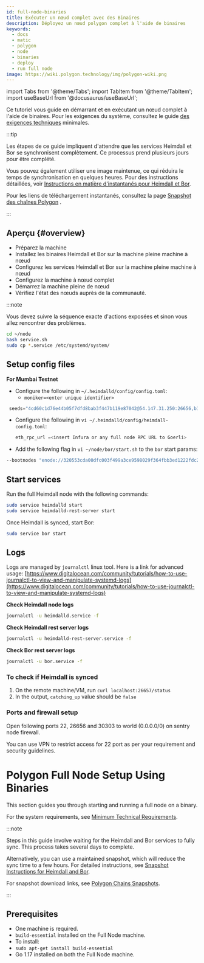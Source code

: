 ```yaml
---
id: full-node-binaries
title: Exécuter un nœud complet avec des Binaires
description: Déployez un nœud polygon complet à l'aide de binaires
keywords:
  - docs
  - matic
  - polygon
  - node
  - binaries
  - deploy
  - run full node
image: https://wiki.polygon.technology/img/polygon-wiki.png
---
```


import Tabs from '@theme/Tabs';
import TabItem from '@theme/TabItem';
import useBaseUrl from '@docusaurus/useBaseUrl';

Ce tutoriel vous guide en démarrant et en exécutant un nœud complet à l'aide de binaires. Pour les exigences du système, consultez le guide [des exigences techniques](technical-requirements.md) minimales.

:::tip

Les étapes de ce guide impliquent d'attendre que les services Heimdall et Bor se synchronisent complètement. Ce processus prend plusieurs jours pour être complété.

Vous pouvez également utiliser une image maintenue, ce qui réduira le temps de synchronisation en quelques heures. Pour des instructions détaillées, voir [<ins>Instructions en matière d'instantanés pour Heimdall et Bor</ins>](/docs/develop/network-details/snapshot-instructions-heimdall-bor).

Pour les liens de téléchargement instantanés, consultez la page [<ins>Snapshot des chaînes Polygon</ins>](https://snapshots.polygon.technology/) .

:::

## Aperçu {#overview}

- Préparez la machine
- Installez les binaires Heimdall et Bor sur la machine pleine machine à nœud
- Configurez les services Heimdall et Bor sur la machine pleine machine à nœud
- Configurez la machine à nœud complet
- Démarrez la machine pleine de nœud
- Vérifiez l'état des nœuds auprès de la communauté.

:::note

Vous devez suivre la séquence exacte d'actions exposées et sinon vous allez rencontrer des problèmes.

```bash
cd ~/node
bash service.sh
sudo cp *.service /etc/systemd/system/
```

## Setup config files

**For Mumbai Testnet**

- Configure the following in `~/.heimdalld/config/config.toml`:
    - `moniker=<enter unique identifier>`

```js
 seeds="4cd60c1d76e44b05f7dfd8bab3f447b119e87042@54.147.31.250:26656,b18bbe1f3d8576f4b73d9b18976e71c65e839149@34.226.134.117:26656"
```
- Configure the following in `vi ~/.heimdalld/config/heimdall-config.toml`:

    ```js
    eth_rpc_url =<insert Infura or any full node RPC URL to Goerli>
    ```

- Add the following flag in `vi ~/node/bor/start.sh` to the `bor` start params:

```bash
--bootnodes "enode://320553cda00dfc003f499a3ce9598029f364fbb3ed1222fdc20a94d97dcc4d8ba0cd0bfa996579dcc6d17a534741fb0a5da303a90579431259150de66b597251@54.147.31.250:30303"
```

## Start services

Run the full Heimdall node with the following commands:

```bash
sudo service heimdalld start
sudo service heimdalld-rest-server start
```

Once Heimdall is synced, start Bor:

```bash
sudo service bor start
```

## Logs

Logs are managed by `journalctl` linux tool. Here is a link for advanced usage: [https://www.digitalocean.com/community/tutorials/how-to-use-journalctl-to-view-and-manipulate-systemd-logs](https://www.digitalocean.com/community/tutorials/how-to-use-journalctl-to-view-and-manipulate-systemd-logs)

**Check Heimdall node logs**

```bash
journalctl -u heimdalld.service -f
```

**Check Heimdall rest server logs**

```bash
journalctl -u heimdalld-rest-server.service -f
```

**Check Bor rest server logs**

```bash
journalctl -u bor.service -f
```

### To check if Heimdall is synced

1. On the remote machine/VM, run `curl localhost:26657/status`
2. In the output, `catching_up` value should be `false`

### **Ports and firewall setup**

Open following ports 22, 26656 and 30303 to world (0.0.0.0/0) on sentry node firewall.

You can use VPN to restrict access for 22 port as per your requirement and security guidelines.


</TabItem>

<TabItem value="mainnet">

# Polygon Full Node Setup Using Binaries

This section guides you through starting and running a full node on a binary.

For the system requirements, see [Minimum Technical Requirements](https://docs.polygon.technology/docs/operate/technical-requirements).

:::note

Steps in this guide involve waiting for the Heimdall and Bor services to fully sync. This process takes several days to complete.

Alternatively, you can use a maintained snapshot, which will reduce the sync time to a few hours. For detailed instructions, see [Snapshot Instructions for Heimdall and Bor](https://forum.matic.network/t/snapshot-instructions-for-heimdall-and-bor/2278).

For snapshot download links, see [Polygon Chains Snapshots](https://snapshots.matic.today/).

:::


## Prerequisites

- One machine is required.
- `build-essential` installed on the Full Node machine.
- To install:
- `sudo apt-get install build-essential`
- Go 1.17 installed on both the Full Node machine.

<!-- ### To install

```bash
wget https://gist.githubusercontent.com/ssandeep/a6c7197811c83c71e5fead841bab396c/raw/go-install.sh
```

```bash
go-install.sh
```

```bash
sudo ln -nfs ~/.go/bin/go /usr/bin/go
```

RabbitMQ installed on both the Full Node machines. See Downloading and Installing RabbitMQ. --><!-- - Two machines — one local machine on which you will run the Ansible playbook; one remote machine — for Full Node.
- On the local machine, Ansible installed.
- On the local machine, Python 3.x installed.
- On the remote machine, make sure Go is not installed.
- On the remote machine, your local machine's SSH public key is on the remote machine to let Ansible connect to them. -->


## Overview

- Have the one machine prepared.
- Install the Heimdall and Bor binaries on the Full Node machine.
- Set up the Heimdall and Bor services on the Full Node machine.
- Configure the Full node.
- Start the Full node.
- Check node health with the community.

:::note
You have to follow the exact outlined sequence of actions, otherwise you will run into issues.
:::

### Installez`build-essential`

Cela est **requis** pour votre nœud complet. Pour installer, exécutez la commande ci-dessous:

```bash
sudo apt-get update
sudo apt-get install build-essential
```

### Installer GO {#install-go}

Cela est également **nécessaire** pour exécuter votre nœud complet. L'installation **de v1.18 ou supérieures** est recommandée.

```bash
wget https://raw.githubusercontent.com/maticnetwork/node-ansible/master/go-install.sh
bash go-install.sh
sudo ln -nfs ~/.go/bin/go /usr/bin/go
```

## Installer les Binaires {#install-binaries}

Le nœud Polygon se compose de 2 couches: Heimdall et Bor. Heimdall est une fourchette tendermint qui surveille les contrats en parallèle avec le réseau Ethereum. Bor est fondamentalement une fourchette Geth qui génère des blocs shuffled par les nœuds Heimdall.

Les deux binaires doivent être installés et exécutés dans l'ordre correct pour fonctionner correctement.

### Heimdall {#heimdall}

Installez la dernière version de Heimdall et des services connexes. Assurez-vous de vérifier la bonne [version de version](https://github.com/maticnetwork/heimdall/releases). Notez que la dernière version, [Heimdall v.0.3.3](https://github.com/maticnetwork/heimdall/releases/tag/v0.3.3), contient des améliorations telles que:
1. Restreindre la taille des données dans synchronisation d'état txs à :
    * **30 kB** lorsqu'elles sont représentées en **octets**
    * **60Kb** lorsqu'ils sont représentés comme **chaîne de caractères**
2. Augmenter le **délai** entre les événements contractuels des différents validateurs pour s'assurer que le mempool ne se remplit pas très rapidement en cas d'arrivée d'événements pouvant entraver la progression de la chaîne.

L'exemple suivant montre comment la taille des données est restreinte :

```
Data - "abcd1234"
Length in string format - 8
Hex Byte representation - [171 205 18 52]
Length in byte format - 4
```

Pour installer **Heimdall**, exécutez les commandes ci-dessous:

```bash
cd ~/
git clone https://github.com/maticnetwork/heimdall
cd heimdall

# Checkout to a proper version, for example
git checkout v0.3.3
git checkout <TAG OR BRANCH>
make install
source ~/.profile
```

Cela va installer les `heimdalld`et `heimdallcli`binaires. Vérifiez l'installation en vérifiant la version Heimdall sur votre machine:

```bash
heimdalld version --long
```

### Bor {#bor}

Installez la dernière version de Bor. Assurez-vous de giter le paiement vers la bonne [version libérée](https://github.com/maticnetwork/bor/releases).

```bash
cd ~/
git clone https://github.com/maticnetwork/bor
cd bor

# Checkout to a proper version
# For e.g: git checkout 0.3.3
git checkout <TAG OR BRANCH>
make bor
sudo ln -nfs ~/bor/build/bin/bor /usr/bin/bor
sudo ln -nfs ~/bor/build/bin/bootnode /usr/bin/bootnode
```

Cela va installer les `bor`et `bootnode`binaires. Vérifiez l'installation en vérifiant la version Bor sur votre machine:

```bash
bor version
```

## Configurer les Fichiers Nœuds {#configure-node-files}

### Récupérer le repo du lancement {#fetch-launch-repo}

```bash
cd ~/
git clone https://github.com/maticnetwork/launch
```

### Configurer le répertoire du lancement {#configure-launch-directory}

Pour configurer le répertoire du réseau, le nom du réseau et le type de nœud sont nécessaires.

**Réseaux disponibles**: `mainnet-v1`et`testnet-v4`

**Type de nœud**:`sentry`

:::tip

Pour la configuration Mainnet et Testnet, utilisez approprié `<network-name>`. Utilisez `mainnet-v1`pour le réseau principal Polygon et `testnet-v4`pour Mumbai Testnet.
:::

```bash
cd ~/
mkdir -p node
cp -rf launch/<network-name>/sentry/<node-type>/* ~/node
```

### Configurer les répertoires du réseau {#configure-network-directories}

**Configuration  des données Heimdall**

```bash
cd ~/node/heimdall
bash setup.sh
```

**Configuration des données de Bor**

```bash
cd ~/node/bor
bash setup.sh
```

## Configurer les Fichiers de Service {#configure-service-files}

Téléchargez le `service.sh`fichier en utilisant approprié .`<network-name>` Utilisez `mainnet-v1`pour le réseau principal Polygon et `testnet-v4`pour Mumbai Testnet.

```bash
cd ~/node
wget https://raw.githubusercontent.com/maticnetwork/launch/master/<network-name>/service.sh
```

Générer le fichier **de** métadonnées:

```bash
sudo mkdir -p /etc/matic
sudo chmod -R 777 /etc/matic/
touch /etc/matic/metadata
```

Générer des `.service`fichiers et les copiez dans le répertoire système:

```bash
cd ~/node
bash service.sh
sudo cp *.service /etc/systemd/system/
```


## Configuration des fichiers Config {#setup-config-files}

- Connectez-vous à la machine automatique / VM
- Vous devrez ajouter quelques détails dans le `config.toml`fichier. Pour ouvrir et modifier le `config.toml`fichier, exécutez la commande suivante : .`vi ~/.heimdalld/config/config.toml`

Dans le fichier de configuration, vous devrez modifier et `Moniker`ajouter des `seeds`informations:

    ```bash
    moniker=<enter unique identifier>
    # For example, moniker=my-sentry-node

    # Mainnet:
    seeds="f4f605d60b8ffaaf15240564e58a81103510631c@159.203.9.164:26656,4fb1bc820088764a564d4f66bba1963d47d82329@44.232.55.71:26656"

    # Testnet:
    seeds="4cd60c1d76e44b05f7dfd8bab3f447b119e87042@54.147.31.250:26656,b18bbe1f3d8576f4b73d9b18976e71c65e839149@34.226.134.117:26656"
    ```

    - Changez la valeur de **Pex** en`true`
    - Changez la valeur de **Prometheus** en`true`
    - Définissez la `max_open_connections`valeur sur`100`

Assurez-vous **de conserver la bonne mise en forme lorsque** vous effectuez les modifications ci-dessus.

- Configurer ce qui suit dans `~/.heimdalld/config/heimdall-config.toml`:

    ```jsx
    eth_rpc_url=<insert Infura or any full node RPC URL to Goerli>
    ```

- Ouvrez le `start.sh`fichier pour Bor à l'aide de cette commande: .`vi ~/node/bor/start.sh` Ajoutez les indicateurs suivants pour démarrer les params:

  ```bash
  # Mainnet:
  --bootnodes "enode://0cb82b395094ee4a2915e9714894627de9ed8498fb881cec6db7c65e8b9a5bd7f2f25cc84e71e89d0947e51c76e85d0847de848c7782b13c0255247a6758178c@44.232.55.71:30303,enode://88116f4295f5a31538ae409e4d44ad40d22e44ee9342869e7d68bdec55b0f83c1530355ce8b41fbec0928a7d75a5745d528450d30aec92066ab6ba1ee351d710@159.203.9.164:30303"

  # Testnet:
  --bootnodes "enode://320553cda00dfc003f499a3ce9598029f364fbb3ed1222fdc20a94d97dcc4d8ba0cd0bfa996579dcc6d17a534741fb0a5da303a90579431259150de66b597251@54.147.31.250:30303"
  ```

- Pour activer le mode **Archivage,** vous pouvez ajouter les indicateurs suivants dans le `start.sh`fichier:

  ```jsx
  --gcmode 'archive' \
  --ws --ws.port 8546 --ws.addr 0.0.0.0 --ws.origins '*' \
  ```

## Démarrer les services {#start-services}

exécutez le nœud Heimdall complet avec ces commandes sur votre nœud sentinelle:

```bash
sudo service heimdalld start
sudo service heimdalld-rest-server start
```

Maintenant, vous devez vous assurer que **Heimdall est synchronisé** complètement, et puis démarrez Bor. Si vous lancez Bor sans synchroniser complètement Heimdall, vous rencontrerez fréquemment des problèmes.

**Pour vérifier si Heimdall est synchronisé**
  1. Sur la machine/VM automatique, exécutez`curl localhost:26657/status`
  2. Dans la sortie, `catching_up`la valeur devrait être `false`

Une fois Heimdall synchronisé, exécutez la commande ci-dessous:

```bash
sudo service bor start
```

## Registres {#logs}

Les fichiers journaux peuvent être gérés par l'outil `journalctl`linux. Voici un tutoriel pour une utilisation avancée: [Comment utiliser Journalctl pour afficher et manipuler les journaux Systemd](https://www.digitalocean.com/community/tutorials/how-to-use-journalctl-to-view-and-manipulate-systemd-logs).

**Vérifiez les dossiers des nœuds Heimdall**

```bash
journalctl -u heimdalld.service -f
```

**Vérifiez les fichiers journaux Rest-server Heimdall**

```bash
journalctl -u heimdalld-rest-server.service -f
```

**Vérifiez les fichiers journaux Rest-server Bor**

```bash
journalctl -u bor.service -f
```

## Ports et configuration du pare-feu {#ports-and-firewall-setup}

Ouvrez les ports 22, 26656 et 30303 au monde (0.0.0.0/0) sur le pare-feu du noeud sentinelle.

Vous pouvez utiliser le VPN pour restreindre l'accès au port 22 en fonction de vos besoins et des directives de sécurité.
